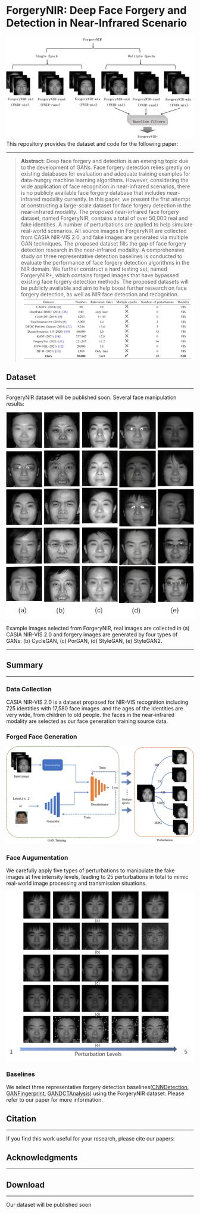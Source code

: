 # ForgeryNIR: Deep Face Forgery and Detection in Near-Infrared Scenario

![数据库总构成图](source/dataset.png)
This repository provides the dataset and code for the following paper:

---
> **Abstract:** 
Deep face forgery and detection is an emerging topic due to the development of GANs. Face forgery detection relies greatly on existing databases for evaluation and adequate training examples for data-hungry machine learning algorithms. However, considering the wide application of face recognition in near-infrared scenarios, there is no publicly available face forgery database that includes near-infrared modality currently. In this paper, we present the first attempt at constructing a large-scale dataset for face forgery detection in the near-infrared modality. The proposed near-infrared face forgery dataset, named ForgeryNIR, contains a total of over 50,000 real and fake identities. A number of perturbations are applied to help simulate real-world scenarios. All source images in ForgeryNIR are collected from CASIA NIR-VIS 2.0, and fake images are generated via multiple GAN techniques. The proposed dataset fills the gap of face forgery detection research in the near-infrared modality. A comprehensive study on three representative detection baselines is conducted to evaluate the performance of face forgery detection algorithms in the NIR domain. We further construct a hard testing set, named ForgeryNIR+, which contains forged images that have bypassed existing face forgery detection methods. The proposed datasets will be publicly available and aim to help boost further research on face forgery detection, as well as NIR face detection and recognition.
![dataset](source/relate_work.png)

## Dataset
---
ForgeryNIR dataset will be published soon.
Several face manipulation results:
<p align="center">
  <img  src="source/数据库示例.png">
</p>



Example images selected from ForgeryNIR, real images are collected in (a) CASIA NIR-VIS 2.0 and forgery images are generated by four types of GANs: (b) CycleGAN, (c) PorGAN, (d) StyleGAN, (e) StyleGAN2.

---


## Summary
---
### Data Collection

CASIA NIR-VIS 2.0  is a dataset proposed for NIR-VIS recognition including 725 identities with 17,580 face images. and the ages of the identities are very wide, from children to old people. the faces in the near-infrared modality are selected as our face generation training source data.

### Forged Face Generation

![Generation](source/First_figure.png)

### Face Augumentation
We carefully apply five types of perturbations to manipulate the fake images at five intensity levels, leading to 25 perturbations in total to mimic real-world image processing and transmission situations.

![Perturbations](source/perturbations.png)

### Baselines

We select three representative forgery detection baselines([CNNDetection](https://arxiv.org/abs/1912.11035), [GANFingerprint](https://arxiv.org/pdf/1811.08180.pdf), [GANDCTAnalysis](https://arxiv.org/abs/2003.08685)) using the ForgeryNIR dataset. Please refer to our paper for more information.

## Citation
---
If you find this work useful for your research, please cite our papers:

## Acknowledgments
---

## Download
---
Our dataset will be published soon
